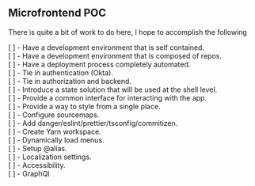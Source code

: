 ## Microfrontend POC

There is quite a bit of work to do here, I hope to accomplish the following

[ ] - Have a development environment that is self contained.  
[ ] - Have a development environment that is composed of repos.  
[ ] - Have a deployment process completely automated.   
[ ] - Tie in authentication (Okta).  
[ ] - Tie in authorization and backend.  
[ ] - Introduce a state solution that will be used at the shell level.  
[ ] - Provide a common interface for interacting with the app.  
[ ] - Provide a way to style from a single place.  
[ ] - Configure sourcemaps.  
[ ] - Add danger/eslint/prettier/tsconfig/commitizen.  
[ ] - Create Yarn workspace.  
[ ] - Dynamically load menus.  
[ ] - Setup @alias.  
[ ] - Localization settings.  
[ ] - Accessibility.  
[ ] - GraphQl   
